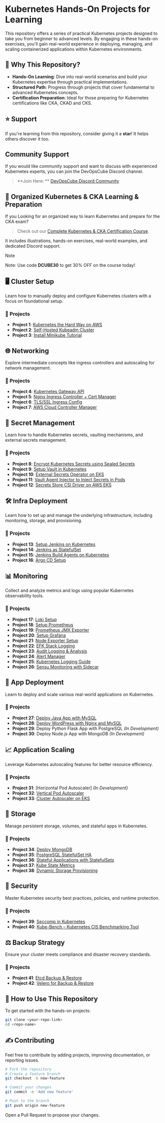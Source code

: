 # Kubernetes Hands-On Projects for Learning

This repository offers a series of practical Kubernetes projects designed to take you from beginner to advanced levels. By engaging in these hands-on exercises, you'll gain real-world experience in deploying, managing, and scaling containerized applications within Kubernetes environments.

## 🚀 Why This Repository?

- **Hands-On Learning**: Dive into real-world scenarios and build your Kubernetes expertise through practical implementations.
- **Structured Path**: Progress through projects that cover fundamental to advanced Kubernetes concepts.
- **Certification Preparation**: Ideal for those preparing for Kubernetes certifications like CKA, CKAD and CKS.

## ⭐ Support

If you're learning from this repository, consider giving it a **star**! It helps others discover it too.

## Community Support

If you would like community support and want to discuss with experienced Kubernetes experts, you can join the DevOpsCube Discord channel.

> **Join Here: ** [DevOpsCube Discord Community](https://discord.gg/u6x6NmyX)

## 🧱 Organized Kubernetes & CKA Learning & Preparation

If you Looking for an organized way to learn Kubernetes and prepare for the CKA exam? 

> Check out our [Complete Kubernetes & CKA Certification Course](https://courses.devopscube.com/p/cka-complete-prep-course-practice-tests). 

It includes illustrations, hands-on exercises, real-world examples, and dedicated Discord support. 

> [!NOTE]
>Note: Use code **DCUBE30** to get 30% OFF on the course today!

## 🖥️ Cluster Setup

Learn how to manually deploy and configure Kubernetes clusters with a focus on foundational setup.

### 🔨 Projects

- **Project 1**: [Kubernetes the Hard Way on AWS](https://github.com/techiescamp/kubernetes-projects/tree/main/01-kubernetes-the-hard-way-aws)
- **Project 2**: [Self-Hosted Kubeadm Cluster](https://devopscube.com/setup-kubernetes-cluster-kubeadm)
- **Project 3**: [Install Minikube Tutorial](https://devopscube.com/kubernetes-minikube-tutorial/)

## 🌐 Networking

Explore intermediate concepts like ingress controllers and autoscaling for network management.

### 🔨 Projects

- **Project 4**: [Kubernetes Gateway API](https://devopscube.com/kubernetes-gateway-api/)
- **Project 5**: [Nginx Ingress Controller + Cert Manager](https://devopscube.com/nginx-ingress-with-cert-manager/)
- **Project 6**: [TLS/SSL Ingress Config](https://devopscube.com/configure-ingress-tls-kubernetes/)
- **Project 7**: [AWS Cloud Controller Manager](https://devopscube.com/aws-cloud-controller-manager/)

## 🔐 Secret Management

Learn how to handle Kubernetes secrets, vaulting mechanisms, and external secrets management.

### 🔨 Projects

- **Project 8**: [Encrypt Kubernetes Secrets using Sealed Secrets](https://devopscube.com/sealed-secrets-kubernetes/)
- **Project 9**: [Setup Vault in Kubernetes](https://devopscube.com/vault-in-kubernetes/)
- **Project 10**: [External Secrets Operator on EKS](https://devopscube.com/kubernetes-external-secrets-operator/)
- **Project 11**: [Vault Agent Injector to Inject Secrets in Pods](https://devopscube.com/vault-agent-injector-tutorial/)
- **Project 12**: [Secrets Store CSI Driver on AWS EKS](https://devopscube.com/secrets-store-csi-dirver-eks/)

## 🛠️ Infra Deployment

Learn how to set up and manage the underlying infrastructure, including monitoring, storage, and provisioning.

### 🔨 Projects

- **Project 13**: [Setup Jenkins on Kubernetes](https://devopscube.com/setup-jenkins-on-kubernetes-cluster/)
- **Project 14**: [Jenkins as StatefulSet](https://devopscube.com/deploy-jenkins-as-statefulset-on-kubernetes/)
- **Project 15**: [Jenkins Build Agents on Kubernetes](https://devopscube.com/jenkins-build-agents-kubernetes/)
- **Project 16**: [Argo CD Setup](https://devopscube.com/setup-argo-cd-using-helm/)

## 📊 Monitoring

Collect and analyze metrics and logs using popular Kubernetes observability tools.

### 🔨 Projects

- **Project 17**: [Loki Setup](https://devopscube.com/setup-grafana-loki/)
- **Project 18**: [Setup Prometheus](https://devopscube.com/setup-prometheus-monitoring-on-kubernetes/)
- **Project 19**: [Prometheus JMX Exporter](https://devopscube.com/prometheus-jmx-exporter-on-kubernetes/)
- **Project 20**: [Setup Grafana](https://devopscube.com/setup-grafana-kubernetes/)
- **Project 21**: [Node Exporter Setup](https://devopscube.com/node-exporter-kubernetes/)
- **Project 22**: [EFK Stack Logging](https://devopscube.com/setup-efk-stack-on-kubernetes/)
- **Project 23**: [Audit Logging & Analysis](https://devopscube.com/kubernetes-audit-logging/)
- **Project 24**: [Alert Manager](https://devopscube.com/alert-manager-kubernetes-guide/)
- **Project 25**: [Kubernetes Logging Guide](https://devopscube.com/kubernetes-logging-tutorial/)
- **Project 26**: [Sensu Monitoring with Sidecar](https://devopscube.com/kubernetes-monitoring-sensu/)

## 🚀 App Deployment

Learn to deploy and scale various real-world applications on Kubernetes.

### 🔨 Projects

- **Project 27**: [Deploy Java App with MySQL](https://devopscube.com/deploy-java-app-kubernetes/)
- **Project 28**: [Deploy WordPress with Nginx and MySQL](https://devopscube.com/deploy-wordpress-on-kubernetes/)
- **Project 29**: Deploy Python Flask App with PostgreSQL *(In Development)*
- **Project 30**: Deploy Node.js App with MongoDB *(In Development)*

## 📈 Application Scaling

Leverage Kubernetes autoscaling features for better resource efficiency.

### 🔨 Projects

- **Project 31**: [Horizontal Pod Autoscaler] *(In Development)*
- **Project 32**: [Vertical Pod Autoscaler](https://blog.techiescamp.com/kubernetes-vertical-pod-autoscaler/)
- **Project 33**: [Cluster Autoscaler on EKS](https://devopscube.com/cluster-autoscaler/)

## 💾 Storage

Manage persistent storage, volumes, and stateful apps in Kubernetes.

### 🔨 Projects

- **Project 34**: [Deploy MongoDB](https://devopscube.com/deploy-mongodb-kubernetes/)
- **Project 35**: [PostgreSQL StatefulSet HA](https://devopscube.com/deploy-postgresql-statefulset/)
- **Project 36**: [Stateful Applications with StatefulSets](https://devopscube.com/manage-stateful-applications-with-statefulsets)
- **Project 37**: [Kube State Metrics](https://devopscube.com/setup-kube-state-metrics/)
- **Project 38**: [Dynamic Storage Provisioning](https://devopscube.com/dynamic-storage-provisioning-with-storage-classes)

## 🔐 Security

Master Kubernetes security best practices, policies, and runtime protection.

### 🔨 Projects

- **Project 39**: [Seccomp in Kubernetes](https://devopscube.com/seccomp-in-kubernetes/)
- **Project 40**: [Kube-Bench – Kubernetes CIS Benchmarking Tool](https://devopscube.com/kube-bench-guide/)

## ⚖️ Backup Strategy

Ensure your cluster meets compliance and disaster recovery standards.

### 🔨 Projects

- **Project 41**: [Etcd Backup & Restore](https://devopscube.com/backup-etcd-restore-kubernetes/)
- **Project 42**: [Velero for Backup & Restore](https://devopscube.com/backup-and-restore-eks-cluster-velero/)

## 🧭 How to Use This Repository

To get started with the hands-on projects:

```bash
git clone <your-repo-link>
cd <repo-name>
```

## ✍️ Contributing

Feel free to contribute by adding projects, improving documentation, or reporting issues.

```bash
# Fork the repository
# Create a feature branch
git checkout -b new-feature

# Commit your changes
git commit -m 'Add new feature'

# Push to the branch
git push origin new-feature
```

Open a Pull Request to propose your changes.
```
